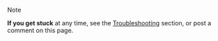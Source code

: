 > [!Note]
> **If you get stuck** at any time, see the [Troubleshooting](../troubleshooting.md) section, or post a comment on this page.
